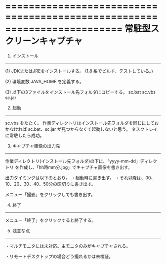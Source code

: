 ========================================================================
常駐型スクリーンキャプチャ
========================================================================

1. インストール
---------------

(1) JDKまたはJREをインストールする。
    (1.8 系でビルド、テストしている。)

(2) 環境変数 JAVA_HOME を定義する。

(3) 以下の3ファイルをインストール先フォルダにコピーする。
      sc.bat
      sc.vbs
      sc.jar


2. 起動
-------

sc.vbs をたたく。
作業ディレクトリはインストール先フォルダを同じにしておかなければ
sc.bat、sc.jar が見つからなくて起動しないと思う。
タスクトレイに常駐したら成功。


3. キャプチャ画像の出力先
-------------------------

作業ディレクトリ(インストール先フォルダ)の下に、「yyyy-mm-dd」ディレクトリ
を作成し、「hh時mm分.jpg」でキャプチャ画像を書き出す。

出力タイミングは以下のとおり。
・起動時に書き出す。
・それ以降は、00、10、20、30、40、50分の区切りに書き出す。

メニュー「撮影」をクリックしても書き出す。


4. 終了
-------

メニュー「終了」をクリックすると終了する。


5. 残念な点
-----------

・マルチモニタには未対応。主モニタのみがキャプチャされる。

・リモートデスクトップの場合どう撮れるかは未検証。
